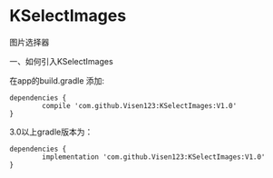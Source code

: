 # KSelectImages
图片选择器

一、如何引入KSelectImages

在app的build.gradle 添加:

	dependencies {
	        compile 'com.github.Visen123:KSelectImages:V1.0'
	}
        
	
3.0以上gradle版本为：

	dependencies {
	        implementation 'com.github.Visen123:KSelectImages:V1.0'
	}
